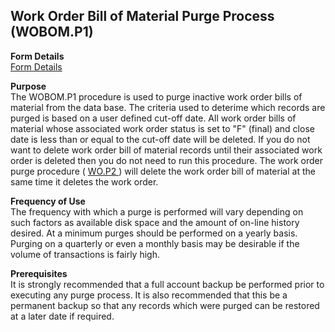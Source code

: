##  Work Order Bill of Material Purge Process (WOBOM.P1)

<PageHeader />

**Form Details**  
[ Form Details ](WOBOM-P1-1/README.md)   

**Purpose**  
The WOBOM.P1 procedure is used to purge inactive work order bills of material from the data base. The criteria used to deterime which records are purged is based on a user defined cut-off date. All work order bills of material whose associated work order status is set to "F" (final) and close date is less than or equal to the cut-off date will be deleted. If you do not want to delete work order bill of material records until their associated work order is deleted then you do not need to run this procedure. The work order purge procedure ( [ WO.P2 ](../WO-P2/README.md) ) will delete the work order bill of material at the same time it deletes the work order. 

**Frequency of Use**  
The frequency with which a purge is performed will vary depending on such
factors as available disk space and the amount of on-line history desired. At
a minimum purges should be performed on a yearly basis. Purging on a quarterly
or even a monthly basis may be desirable if the volume of transactions is
fairly high.

**Prerequisites**  
It is strongly recommended that a full account backup be performed prior to
executing any purge process. It is also recommended that this be a permanent
backup so that any records which were purged can be restored at a later date
if required.

<badge text= "Version 8.10.57" vertical="middle" />

<PageFooter />